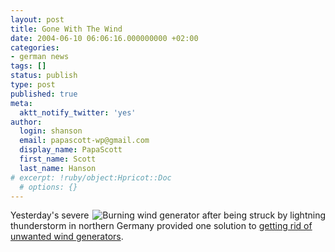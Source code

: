 ```yaml
---
layout: post
title: Gone With The Wind
date: 2004-06-10 06:06:16.000000000 +02:00
categories:
- german news
tags: []
status: publish
type: post
published: true
meta:
  aktt_notify_twitter: 'yes'
author:
  login: shanson
  email: papascott-wp@gmail.com
  display_name: PapaScott
  first_name: Scott
  last_name: Hanson
# excerpt: !ruby/object:Hpricot::Doc
  # options: {}
---
```

<p><a href="http://www.spiegel.de/panorama/0,1518,303393,00.html" title="Gewittersturm: Weltuntergangsstimmung in Norddeutschland - Panorama - SPIEGEL ONLINE"><img src="http://www.papascott.de/wordpress/wp-content/uploads/2004/06/burning_wka.jpg" alt="Burning wind generator after being struck by lightning" border="0" align="right" /></a>Yesterday's severe thunderstorm in northern Germany provided one solution to <a href="http://www.spiegel.de/panorama/0,1518,303393,00.html" title="Gewittersturm: Weltuntergangsstimmung in Norddeutschland - Panorama - SPIEGEL ONLINE">getting rid of unwanted wind generators</a>.</p>
